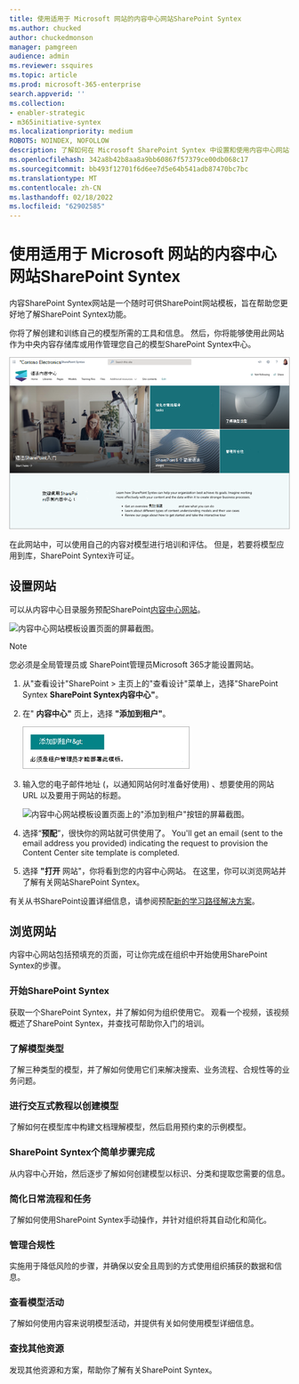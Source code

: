 ```yaml
---
title: 使用适用于 Microsoft 网站的内容中心网站SharePoint Syntex
ms.author: chucked
author: chuckedmonson
manager: pamgreen
audience: admin
ms.reviewer: ssquires
ms.topic: article
ms.prod: microsoft-365-enterprise
search.appverid: ''
ms.collection:
- enabler-strategic
- m365initiative-syntex
ms.localizationpriority: medium
ROBOTS: NOINDEX, NOFOLLOW
description: 了解如何在 Microsoft SharePoint Syntex 中设置和使用内容中心网站SharePoint Syntex。
ms.openlocfilehash: 342a8b42b8aa8a9bb60867f57379ce00db068c17
ms.sourcegitcommit: bb493f12701f6d6ee7d5e64b541adb87470bc7bc
ms.translationtype: MT
ms.contentlocale: zh-CN
ms.lasthandoff: 02/18/2022
ms.locfileid: "62902585"
---
```

# <a name="use-the-content-center-site-template-for-microsoft-sharepoint-syntex"></a>使用适用于 Microsoft 网站的内容中心网站SharePoint Syntex

内容SharePoint Syntex网站是一个随时可供SharePoint网站模板，旨在帮助您更好地了解SharePoint Syntex功能。

你将了解创建和训练自己的模型所需的工具和信息。 然后，你将能够使用此网站作为中央内容存储库或用作管理您自己的模型SharePoint Syntex中心。

![内容中心网站模板主页的屏幕截图。](../media/content-understanding/content-center-site-home-page.png)

在此网站中，可以使用自己的内容对模型进行培训和评估。 但是，若要将模型应用到库，SharePoint Syntex许可证。  

## <a name="provision-the-site"></a>设置网站

可以从内容中心目录服务预配SharePoint[内容中心网站](https://lookbook.microsoft.com/)。

![内容中心网站模板设置页面的屏幕截图。](../media/content-understanding/content-center-site-provisioning-page.png)

> [!NOTE]
> 您必须是全局管理员或 SharePoint管理员Microsoft 365才能设置网站。

1. 从"查看设计"SharePoint [](https://lookbook.microsoft.com/) > 主页上的"查看设计"菜单上，选择"SharePoint Syntex **SharePoint Syntex内容中心"**。

2. 在" **内容中心"** 页上，选择 **"添加到租户"**。

    ![内容中心网站模板设置页面上的"添加到租户"按钮的屏幕截图。](../media/content-understanding/content-center-site-add-to-your-tenant.png)

3. 输入您的电子邮件地址 (，以通知网站何时准备好使用) 、想要使用的网站 URL 以及要用于网站的标题。 

    ![内容中心网站模板设置页面上的"添加到租户"按钮的屏幕截图。](../media/content-understanding/content-center-email-and-url.png)

4. 选择“**预配**”，很快你的网站就可供使用了。 You'll get an email (sent to the email address you provided) indicating the request to provision the Content Center site template is completed.

5. 选择 **"打开** 网站"，你将看到您的内容中心网站。 在这里，你可以浏览网站并了解有关网站SharePoint Syntex。 

有关从书SharePoint设置详细信息，请参阅预配[新的学习路径解决方案](/office365/customlearning/custom_provision)。

## <a name="explore-the-site"></a>浏览网站

内容中心网站包括预填充的页面，可让你完成在组织中开始使用SharePoint Syntex的步骤。 

### <a name="get-started-with-sharepoint-syntex"></a>开始SharePoint Syntex

获取一个SharePoint Syntex，并了解如何为组织使用它。 观看一个视频，该视频概述了SharePoint Syntex，并查找可帮助你入门的培训。

### <a name="learn-about-model-types"></a>了解模型类型

了解三种类型的模型，并了解如何使用它们来解决搜索、业务流程、合规性等的业务问题。

### <a name="take-an-interactive-tour-to-create-a-model"></a>进行交互式教程以创建模型

了解如何在模型库中构建文档理解模型，然后启用预约束的示例模型。

### <a name="sharepoint-syntex-in-six-simple-steps"></a>SharePoint Syntex个简单步骤完成

从内容中心开始，然后逐步了解如何创建模型以标识、分类和提取您需要的信息。

### <a name="streamline-everyday-processes-and-tasks"></a>简化日常流程和任务

了解如何使用SharePoint Syntex手动操作，并针对组织将其自动化和简化。

### <a name="manage-compliance"></a>管理合规性

实施用于降低风险的步骤，并确保以安全且周到的方式使用组织捕获的数据和信息。

### <a name="view-model-activity"></a>查看模型活动

了解如何使用内容来说明模型活动，并提供有关如何使用模型详细信息。

### <a name="find-additional-resources"></a>查找其他资源

发现其他资源和方案，帮助你了解有关SharePoint Syntex。


